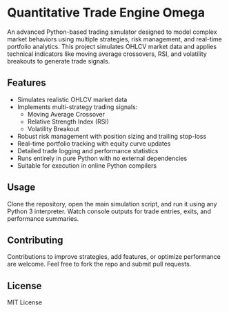 # Quantitative Trade Engine Omega

An advanced Python-based trading simulator designed to model complex market behaviors using multiple strategies, risk management, and real-time portfolio analytics. This project simulates OHLCV market data and applies technical indicators like moving average crossovers, RSI, and volatility breakouts to generate trade signals.

## Features

- Simulates realistic OHLCV market data
- Implements multi-strategy trading signals:
  - Moving Average Crossover
  - Relative Strength Index (RSI)
  - Volatility Breakout
- Robust risk management with position sizing and trailing stop-loss
- Real-time portfolio tracking with equity curve updates
- Detailed trade logging and performance statistics
- Runs entirely in pure Python with no external dependencies
- Suitable for execution in online Python compilers

## Usage

Clone the repository, open the main simulation script, and run it using any Python 3 interpreter. Watch console outputs for trade entries, exits, and performance summaries.

## Contributing

Contributions to improve strategies, add features, or optimize performance are welcome. Feel free to fork the repo and submit pull requests.

## License

MIT License
